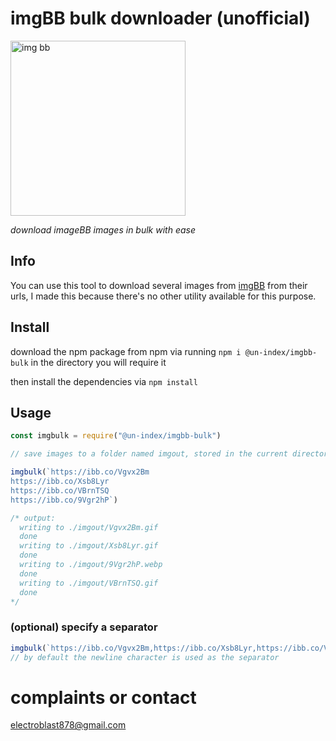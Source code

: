 # imgBB bulk downloader (unofficial)
<img src = "https://user-images.githubusercontent.com/68165727/131923011-65df82b2-6520-4228-81dc-6079d4fb6cde.jpg" alt = "img bb" width=280 >

_download imageBB images in bulk with ease_

## Info
You can use this tool to download several images from [imgBB](https://imgbb.com/) from their urls,
I made this because there's no other utility available for this purpose.


## Install

download the npm package from npm via running 
`npm i @un-index/imgbb-bulk` 
in the directory you will require it

then install the dependencies via 
`npm install` 

## Usage
```js
const imgbulk = require("@un-index/imgbb-bulk")

// save images to a folder named imgout, stored in the current directory

imgbulk(`https://ibb.co/Vgvx2Bm
https://ibb.co/Xsb8Lyr
https://ibb.co/VBrnTSQ
https://ibb.co/9Vgr2hP`)

/* output: 
  writing to ./imgout/Vgvx2Bm.gif
  done
  writing to ./imgout/Xsb8Lyr.gif
  done
  writing to ./imgout/9Vgr2hP.webp
  done
  writing to ./imgout/VBrnTSQ.gif
  done
*/
```
### (optional) specify a separator

```js
imgbulk(`https://ibb.co/Vgvx2Bm,https://ibb.co/Xsb8Lyr,https://ibb.co/VBrnTSQ,https://ibb.co/9Vgr2hP`, ",")
// by default the newline character is used as the separator
```

# complaints or contact
electroblast878@gmail.com
